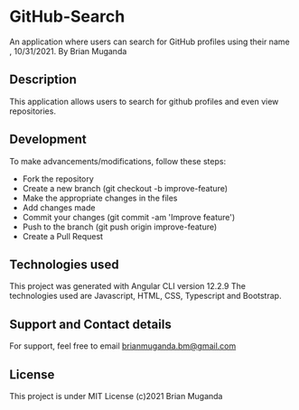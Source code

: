 # GitHub-Search

An application where users can search for GitHub profiles using their name , 10/31/2021.
By Brian Muganda

## Description

This application allows users to search for github profiles and even view repositories.
## Development
To make advancements/modifications, follow these steps:

* Fork the repository
* Create a new branch (git checkout -b improve-feature)
* Make the appropriate changes in the files
* Add changes made
* Commit your changes (git commit -am 'Improve feature')
* Push to the branch (git push origin improve-feature)
* Create a Pull Request

## Technologies used 

This project was generated with Angular CLI version 12.2.9 The technologies used are Javascript, HTML, CSS, Typescript and Bootstrap.

## Support and Contact details

For support, feel free to email brianmuganda.bm@gmail.com

## License
This project is under MIT License (c)2021 Brian Muganda
